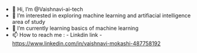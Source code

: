 - 👋 Hi, I’m @Vaishnavi-ai-tech
- 👀 I’m interested in exploring machine learning and artifiacial intelligence area of study
- 🌱 I’m currently learning basics of machine learning 
- 📫 How to reach me : - Linkdin link - https://www.linkedin.com/in/vaishnavi-mokashi-487758192

<!---
Vaishnavi-ai-tech/Vaishnavi-ai-tech is a ✨ special ✨ repository because its `README.md` (this file) appears on your GitHub profile.
You can click the Preview link to take a look at your changes.
--->
